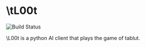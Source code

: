 # \tL00t

![Build Status](https://travis-ci.com/andrea-mengascini/Tab_L00t.svg?token=sNpGfCwysJRk53hyc5yU&branch=master)

\L00t is a python AI client that plays the game of tablut.
